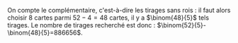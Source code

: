 On compte le complémentaire, c'est-à-dire les tirages sans rois : il faut alors choisir 8 cartes parmi $52-4=48$ cartes, il y a $\binom{48}{5}$ tels tirages. Le nombre de tirages recherché est donc : $\binom{52}{5}-\binom{48}{5}=886656$.
